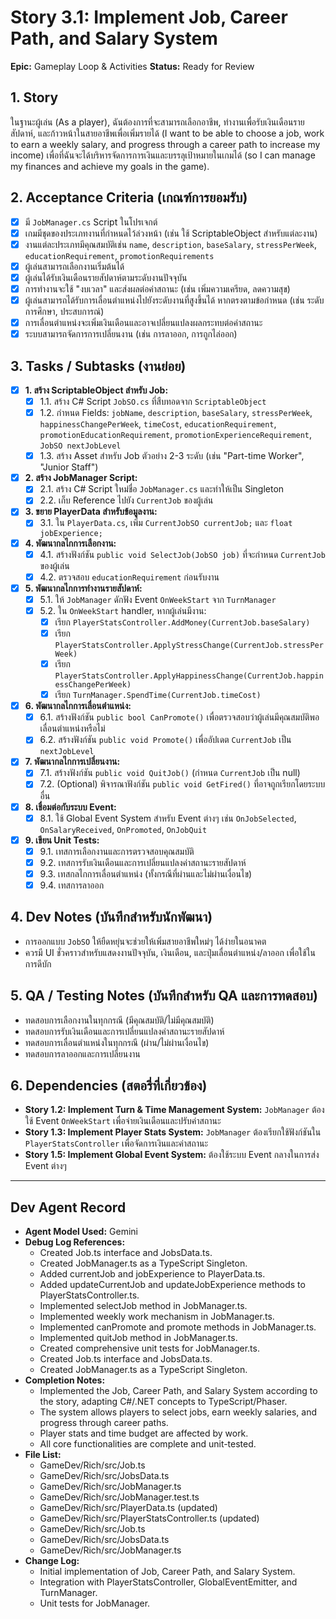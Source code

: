 # Story 3.1: Implement Job, Career Path, and Salary System

**Epic:** Gameplay Loop & Activities
**Status:** Ready for Review

## 1. Story
ในฐานะผู้เล่น (As a player), ฉันต้องการที่จะสามารถเลือกอาชีพ, ทำงานเพื่อรับเงินเดือนรายสัปดาห์, และก้าวหน้าในสายอาชีพเพื่อเพิ่มรายได้ (I want to be able to choose a job, work to earn a weekly salary, and progress through a career path to increase my income) เพื่อที่ฉันจะได้บริหารจัดการการเงินและบรรลุเป้าหมายในเกมได้ (so I can manage my finances and achieve my goals in the game).

## 2. Acceptance Criteria (เกณฑ์การยอมรับ)
- [x] มี `JobManager.cs` Script ในโปรเจกต์
- [x] เกมมีชุดของประเภทงานที่กำหนดไว้ล่วงหน้า (เช่น ใช้ ScriptableObject สำหรับแต่ละงาน)
- [x] งานแต่ละประเภทมีคุณสมบัติเช่น `name`, `description`, `baseSalary`, `stressPerWeek`, `educationRequirement`, `promotionRequirements`
- [x] ผู้เล่นสามารถเลือกงานเริ่มต้นได้
- [x] ผู้เล่นได้รับเงินเดือนรายสัปดาห์ตามระดับงานปัจจุบัน
- [x] การทำงานจะใช้ "งบเวลา" และส่งผลต่อค่าสถานะ (เช่น เพิ่มความเครียด, ลดความสุข)
- [x] ผู้เล่นสามารถได้รับการเลื่อนตำแหน่งไปยังระดับงานที่สูงขึ้นได้ หากตรงตามข้อกำหนด (เช่น ระดับการศึกษา, ประสบการณ์)
- [x] การเลื่อนตำแหน่งจะเพิ่มเงินเดือนและอาจเปลี่ยนแปลงผลกระทบต่อค่าสถานะ
- [x] ระบบสามารถจัดการการเปลี่ยนงาน (เช่น การลาออก, การถูกไล่ออก)

## 3. Tasks / Subtasks (งานย่อย)
- [x] **1. สร้าง ScriptableObject สำหรับ Job:**
  - [x] 1.1. สร้าง C# Script `JobSO.cs` ที่สืบทอดจาก `ScriptableObject`
  - [x] 1.2. กำหนด Fields: `jobName`, `description`, `baseSalary`, `stressPerWeek`, `happinessChangePerWeek`, `timeCost`, `educationRequirement`, `promotionEducationRequirement`, `promotionExperienceRequirement`, `JobSO nextJobLevel`
  - [x] 1.3. สร้าง Asset สำหรับ Job ตัวอย่าง 2-3 ระดับ (เช่น "Part-time Worker", "Junior Staff")

- [x] **2. สร้าง JobManager Script:**
  - [x] 2.1. สร้าง C# Script ใหม่ชื่อ `JobManager.cs` และทำให้เป็น Singleton
  - [x] 2.2. เก็บ Reference ไปยัง `CurrentJob` ของผู้เล่น

- [x] **3. ขยาย PlayerData สำหรับข้อมูลงาน:**
  - [x] 3.1. ใน `PlayerData.cs`, เพิ่ม `CurrentJobSO currentJob;` และ `float jobExperience;`

- [x] **4. พัฒนากลไกการเลือกงาน:**
  - [x] 4.1. สร้างฟังก์ชัน `public void SelectJob(JobSO job)` ที่จะกำหนด `CurrentJob` ของผู้เล่น
  - [x] 4.2. ตรวจสอบ `educationRequirement` ก่อนรับงาน

- [x] **5. พัฒนากลไกการทำงานรายสัปดาห์:**
  - [x] 5.1. ให้ `JobManager` ดักฟัง Event `OnWeekStart` จาก `TurnManager`
  - [x] 5.2. ใน `OnWeekStart` handler, หากผู้เล่นมีงาน:
    - [x] เรียก `PlayerStatsController.AddMoney(CurrentJob.baseSalary)`
    - [x] เรียก `PlayerStatsController.ApplyStressChange(CurrentJob.stressPerWeek)`
    - [x] เรียก `PlayerStatsController.ApplyHappinessChange(CurrentJob.happinessChangePerWeek)`
    - [x] เรียก `TurnManager.SpendTime(CurrentJob.timeCost)`

- [x] **6. พัฒนากลไกการเลื่อนตำแหน่ง:**
  - [x] 6.1. สร้างฟังก์ชัน `public bool CanPromote()` เพื่อตรวจสอบว่าผู้เล่นมีคุณสมบัติพอเลื่อนตำแหน่งหรือไม่
  - [x] 6.2. สร้างฟังก์ชัน `public void Promote()` เพื่ออัปเดต `CurrentJob` เป็น `nextJobLevel`

- [x] **7. พัฒนากลไกการเปลี่ยนงาน:**
  - [x] 7.1. สร้างฟังก์ชัน `public void QuitJob()` (กำหนด `CurrentJob` เป็น null)
  - [x] 7.2. (Optional) พิจารณาฟังก์ชัน `public void GetFired()` ที่อาจถูกเรียกโดยระบบอื่น

- [x] **8. เชื่อมต่อกับระบบ Event:**
  - [x] 8.1. ใช้ Global Event System สำหรับ Event ต่างๆ เช่น `OnJobSelected`, `OnSalaryReceived`, `OnPromoted`, `OnJobQuit`

- [x] **9. เขียน Unit Tests:**
  - [x] 9.1. เทสการเลือกงานและการตรวจสอบคุณสมบัติ
  - [x] 9.2. เทสการรับเงินเดือนและการเปลี่ยนแปลงค่าสถานะรายสัปดาห์
  - [x] 9.3. เทสกลไกการเลื่อนตำแหน่ง (ทั้งกรณีที่ผ่านและไม่ผ่านเงื่อนไข)
  - [x] 9.4. เทสการลาออก

## 4. Dev Notes (บันทึกสำหรับนักพัฒนา)
- การออกแบบ `JobSO` ให้ยืดหยุ่นจะช่วยให้เพิ่มสายอาชีพใหม่ๆ ได้ง่ายในอนาคต
- ควรมี UI ชั่วคราวสำหรับแสดงงานปัจจุบัน, เงินเดือน, และปุ่มเลื่อนตำแหน่ง/ลาออก เพื่อใช้ในการดีบัก

## 5. QA / Testing Notes (บันทึกสำหรับ QA และการทดสอบ)
- ทดสอบการเลือกงานในทุกกรณี (มีคุณสมบัติ/ไม่มีคุณสมบัติ)
- ทดสอบการรับเงินเดือนและการเปลี่ยนแปลงค่าสถานะรายสัปดาห์
- ทดสอบการเลื่อนตำแหน่งในทุกกรณี (ผ่าน/ไม่ผ่านเงื่อนไข)
- ทดสอบการลาออกและการเปลี่ยนงาน

## 6. Dependencies (สตอรี่ที่เกี่ยวข้อง)
- **Story 1.2: Implement Turn & Time Management System:** `JobManager` ต้องใช้ Event `OnWeekStart` เพื่อจ่ายเงินเดือนและปรับค่าสถานะ
- **Story 1.3: Implement Player Stats System:** `JobManager` ต้องเรียกใช้ฟังก์ชันใน `PlayerStatsController` เพื่อจัดการเงินและค่าสถานะ
- **Story 1.5: Implement Global Event System:** ต้องใช้ระบบ Event กลางในการส่ง Event ต่างๆ

---
## Dev Agent Record
- **Agent Model Used:** Gemini
- **Debug Log References:**
  - Created Job.ts interface and JobsData.ts.
  - Created JobManager.ts as a TypeScript Singleton.
  - Added currentJob and jobExperience to PlayerData.ts.
  - Added updateCurrentJob and updateJobExperience methods to PlayerStatsController.ts.
  - Implemented selectJob method in JobManager.ts.
  - Implemented weekly work mechanism in JobManager.ts.
  - Implemented canPromote and promote methods in JobManager.ts.
  - Implemented quitJob method in JobManager.ts.
  - Created comprehensive unit tests for JobManager.ts.
  - Created Job.ts interface and JobsData.ts.
  - Created JobManager.ts as a TypeScript Singleton.
- **Completion Notes:**
  - Implemented the Job, Career Path, and Salary System according to the story, adapting C#/.NET concepts to TypeScript/Phaser.
  - The system allows players to select jobs, earn weekly salaries, and progress through career paths.
  - Player stats and time budget are affected by work.
  - All core functionalities are complete and unit-tested.
- **File List:**
  - GameDev/Rich/src/Job.ts
  - GameDev/Rich/src/JobsData.ts
  - GameDev/Rich/src/JobManager.ts
  - GameDev/Rich/src/JobManager.test.ts
  - GameDev/Rich/src/PlayerData.ts (updated)
  - GameDev/Rich/src/PlayerStatsController.ts (updated)
  - GameDev/Rich/src/Job.ts
  - GameDev/Rich/src/JobsData.ts
  - GameDev/Rich/src/JobManager.ts
- **Change Log:**
  - Initial implementation of Job, Career Path, and Salary System.
  - Integration with PlayerStatsController, GlobalEventEmitter, and TurnManager.
  - Unit tests for JobManager.
